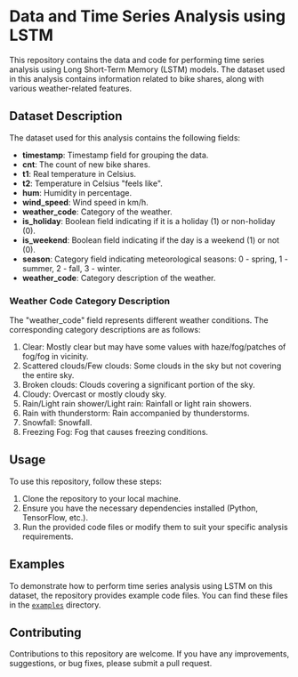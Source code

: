 # Data and Time Series Analysis using LSTM

This repository contains the data and code for performing time series analysis using Long Short-Term Memory (LSTM) models. The dataset used in this analysis contains information related to bike shares, along with various weather-related features.

## Dataset Description

The dataset used for this analysis contains the following fields:

- **timestamp**: Timestamp field for grouping the data.
- **cnt**: The count of new bike shares.
- **t1**: Real temperature in Celsius.
- **t2**: Temperature in Celsius "feels like".
- **hum**: Humidity in percentage.
- **wind_speed**: Wind speed in km/h.
- **weather_code**: Category of the weather.
- **is_holiday**: Boolean field indicating if it is a holiday (1) or non-holiday (0).
- **is_weekend**: Boolean field indicating if the day is a weekend (1) or not (0).
- **season**: Category field indicating meteorological seasons: 0 - spring, 1 - summer, 2 - fall, 3 - winter.
- **weather_code**: Category description of the weather.

### Weather Code Category Description

The "weather_code" field represents different weather conditions. The corresponding category descriptions are as follows:

1. Clear: Mostly clear but may have some values with haze/fog/patches of fog/fog in vicinity.
2. Scattered clouds/Few clouds: Some clouds in the sky but not covering the entire sky.
3. Broken clouds: Clouds covering a significant portion of the sky.
4. Cloudy: Overcast or mostly cloudy sky.
7. Rain/Light rain shower/Light rain: Rainfall or light rain showers.
10. Rain with thunderstorm: Rain accompanied by thunderstorms.
26. Snowfall: Snowfall.
94. Freezing Fog: Fog that causes freezing conditions.

## Usage

To use this repository, follow these steps:

1. Clone the repository to your local machine.
2. Ensure you have the necessary dependencies installed (Python, TensorFlow, etc.).
3. Run the provided code files or modify them to suit your specific analysis requirements.

## Examples

To demonstrate how to perform time series analysis using LSTM on this dataset, the repository provides example code files. You can find these files in the [`examples`](https://github.com/SaibalPatraDS/Time-Series-Analysis/blob/main/Time%20Series%20Prediction%20using%20LSTM/time_series_analsis_using_LSTM.ipynb) directory.

## Contributing

Contributions to this repository are welcome. If you have any improvements, suggestions, or bug fixes, please submit a pull request.
